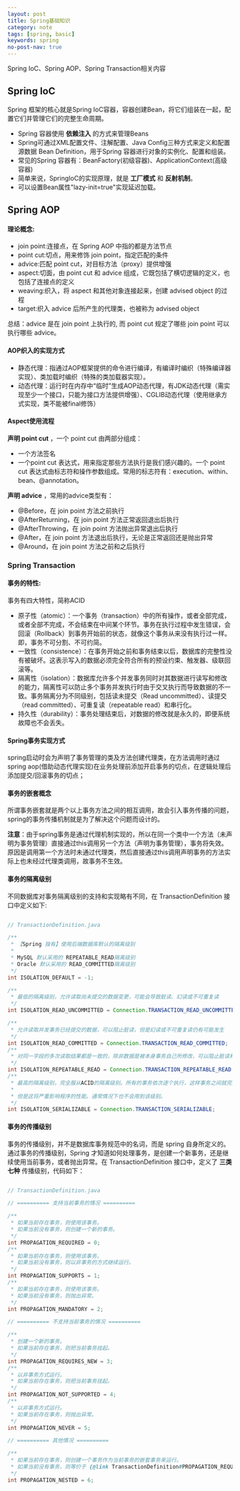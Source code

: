 ```yaml
---
layout: post
title: Spring基础知识
category: note
tags: [spring, basic]
keywords: spring
no-post-nav: true
---
```


Spring IoC、Spring AOP、Spring Transaction相关内容

## Spring IoC
Spring 框架的核心就是Spring IoC容器，容器创建Bean，将它们组装在一起，配置它们并管理它们的完整生命周期。
- Spring 容器使用 __依赖注入__ 的方式来管理Beans
- Spring可通过XML配置文件、注解配置、Java Config三种方式来定义和配置源数据 Bean Definition，用于Spring 容器进行对象的实例化、配置和组装。
- 常见的Spring 容器有：BeanFactory(初级容器)、ApplicationContext(高级容器)
- 简单来说，SpringIoC的实现原理，就是 __工厂模式__ 和 __反射机制__。
- 可以设置Bean属性"lazy-init=true"实现延迟加载。

## Spring AOP
#### 理论概念:
- join point:连接点，在 Spring AOP 中指的都是方法节点
- point cut:切点，用来修饰 join point，指定匹配的条件
- advice:匹配 point cut，对目标方法（proxy）提供增强
- aspect:切面，由 point cut 和 advice 组成，它既包括了横切逻辑的定义，也包括了连接点的定义
- weaving:织入，将 aspect 和其他对象连接起来，创建 advised object 的过程
- target:织入 advice 后所产生的代理类，也被称为 advised object

总结：advice 是在 join point 上执行的, 而 point cut 规定了哪些 join point 可以执行哪些 advice。

#### AOP织入的实现方式
- 静态代理：指通过AOP框架提供的命令进行编译，有编译时编织（特殊编译器实现）、类加载时编织（特殊的类加载器实现）。
- 动态代理：运行时在内存中“临时”生成AOP动态代理，有JDK动态代理（需实现至少一个接口，只能为接口方法提供增强）、CGLIB动态代理（使用继承方式实现，类不能被final修饰）

#### Aspect使用流程
 __声明 point cut__ ，一个 point cut 由两部分组成：
- 一个方法签名
- 一个point cut 表达式，用来指定那些方法执行是我们感兴趣的。一个 point cut 表达式由标志符和操作参数组成。常用的标志符有：execution、within、bean、@annotation。

__声明 advice__ ，常用的advice类型有：
- @Before，在 join point 方法之前执行
- @AfterReturning，在 join point 方法正常返回退出后执行
- @AfterThrowing，在 join point 方法抛出异常退出后执行
- @After，在 join point 方法退出后执行，无论是正常返回还是抛出异常
- @Around，在 join point 方法之前和之后执行

### Spring Transaction
#### 事务的特性:
事务有四大特性，简称ACID
- 原子性（atomic）：一个事务（transaction）中的所有操作，或者全部完成，或者全部不完成，不会结束在中间某个环节。事务在执行过程中发生错误，会回滚（Rollback）到事务开始前的状态，就像这个事务从来没有执行过一样。即，事务不可分割、不可约简。
- 一致性（consistence）：在事务开始之前和事务结束以后，数据库的完整性没有被破坏。这表示写入的数据必须完全符合所有的预设约束、触发器、级联回滚等。
- 隔离性（isolation）：数据库允许多个并发事务同时对其数据进行读写和修改的能力，隔离性可以防止多个事务并发执行时由于交叉执行而导致数据的不一致。事务隔离分为不同级别，包括读未提交（Read uncommitted）、读提交（read committed）、可重复读（repeatable read）和串行化。
- 持久性（durability）：事务处理结束后，对数据的修改就是永久的，即便系统故障也不会丢失。

#### Spring事务实现方式
spring启动时会为声明了事务管理的类及方法创建代理类，在方法调用时通过spring aop(借助动态代理实现)在业务处理前添加开启事务的切点，在逻辑处理后添加提交/回滚事务的切点；

#### 事务的嵌套概念
所谓事务嵌套就是两个以上事务方法之间的相互调用，故会引入事务传播的问题，spring的事务传播机制就是为了解决这个问题而设计的。

__注意__：由于spring事务是通过代理机制实现的，所以在同一个类中一个方法（未声明为事务管理）直接通过this调用另一个方法（声明为事务管理），事务将失效。原因是调用第一个方法时未通过代理类，然后直接通过this调用声明事务的方法实际上也未经过代理类调用，故事务不生效。

#### 事务的隔离级别
不同数据库对事务隔离级别的支持和实现略有不同，在 TransactionDefinition 接口中定义如下:

```java

// TransactionDefinition.java

/**
 * 【Spring 独有】使用后端数据库默认的隔离级别
 *
 * MySQL 默认采用的 REPEATABLE_READ隔离级别
 * Oracle 默认采用的 READ_COMMITTED隔离级别
 */
int ISOLATION_DEFAULT = -1;

/**
 * 最低的隔离级别，允许读取尚未提交的数据变更，可能会导致脏读、幻读或不可重复读
 */
int ISOLATION_READ_UNCOMMITTED = Connection.TRANSACTION_READ_UNCOMMITTED;

/**
 * 允许读取并发事务已经提交的数据，可以阻止脏读，但是幻读或不可重复读仍有可能发生
 */
int ISOLATION_READ_COMMITTED = Connection.TRANSACTION_READ_COMMITTED;
/**
 * 对同一字段的多次读取结果都是一致的，除非数据是被本身事务自己所修改，可以阻止脏读和不可重复读，但幻读仍有可能发生。
 */
int ISOLATION_REPEATABLE_READ = Connection.TRANSACTION_REPEATABLE_READ;
/**
 * 最高的隔离级别，完全服从ACID的隔离级别。所有的事务依次逐个执行，这样事务之间就完全不可能产生干扰，也就是说，该级别可以防止脏读、不可重复读以及幻读。
 *
 * 但是这将严重影响程序的性能。通常情况下也不会用到该级别。
 */
int ISOLATION_SERIALIZABLE = Connection.TRANSACTION_SERIALIZABLE;
```

#### 事务的传播级别
事务的传播级别，并不是数据库事务规范中的名词，而是 spring 自身所定义的。通过事务的传播级别，Spring 才知道如何处理事务，是创建一个新事务，还是继续使用当前事务，或者抛出异常。在 TransactionDefinition 接口中，定义了 __三类七种__ 传播级别，代码如下：
```java

// TransactionDefinition.java

// ========== 支持当前事务的情况 ========== 

/**
 * 如果当前存在事务，则使用该事务。
 * 如果当前没有事务，则创建一个新的事务。
 */
int PROPAGATION_REQUIRED = 0;
/**
 * 如果当前存在事务，则使用该事务。
 * 如果当前没有事务，则以非事务的方式继续运行。
 */
int PROPAGATION_SUPPORTS = 1;
/**
 * 如果当前存在事务，则使用该事务。
 * 如果当前没有事务，则抛出异常。
 */
int PROPAGATION_MANDATORY = 2;

// ========== 不支持当前事务的情况 ========== 

/**
 * 创建一个新的事务。
 * 如果当前存在事务，则把当前事务挂起。
 */
int PROPAGATION_REQUIRES_NEW = 3;
/**
 * 以非事务方式运行。
 * 如果当前存在事务，则把当前事务挂起。
 */
int PROPAGATION_NOT_SUPPORTED = 4;
/**
 * 以非事务方式运行。
 * 如果当前存在事务，则抛出异常。
 */
int PROPAGATION_NEVER = 5;

// ========== 其他情况 ========== 

/**
 * 如果当前存在事务，则创建一个事务作为当前事务的嵌套事务来运行。
 * 如果当前没有事务，则等价于 {@link TransactionDefinition#PROPAGATION_REQUIRED}
 */
int PROPAGATION_NESTED = 6;
```